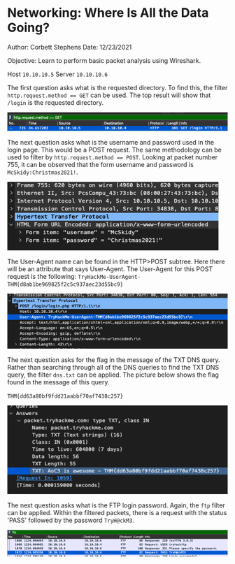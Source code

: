 # Networking: Where Is All the Data Going?

Author: Corbett Stephens
Date: 12/23/2021

Objective:
Learn to perform basic packet analysis using Wireshark.

Host `10.10.10.5`
Server `10.10.10.6`

The first question asks what is the requested directory. To find this, the filter `http.request.method == GET` can be used. The top result will show that `/login` is the requested directory.

![](./pictures/login.png)

The next question asks what is the username and password used in the login page. This would be a POST request. The same methodology can be used to filter by `http.request.method == POST`. Looking at packet number 755, it can be observed that the form username and password is `McSkidy:Christmas2021!`.

![](./pictures/POST.png)

The User-Agent name can be found in the HTTP>POST subtree. Here there will be an attribute that says User-Agent. The User-Agent for this POST request is the following: `TryHackMe-UserAgent-THM{d8ab1be969825f2c5c937aec23d55bc9}`

![](./pictures/Usr-Agent.png)

The next question asks for the flag in the message of the TXT DNS query. Rather than searching through all of the DNS queries to find the TXT DNS query, the filter `dns.txt` can be applied. The picture below shows the flag found in the message of this query.

`THM{dd63a80bf9fdd21aabbf70af7438c257}`

![](./pictures/dns.png)

The next question asks what is the FTP login password. Again, the `ftp` filter can be applied. Within the filtered packets, there is a request with the status 'PASS' followed by the password `TryH@ckM3`.

![](./pictures/passwd.png)
